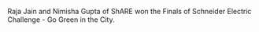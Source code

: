 ---
---

Raja Jain and Nimisha Gupta of ShARE won the Finals of Schneider Electric Challenge - Go Green in the City.
